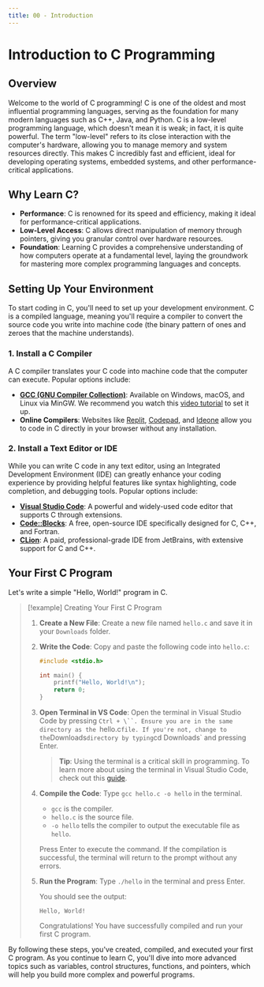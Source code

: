 ```yaml
---
title: 00 - Introduction
---
```


# Introduction to C Programming

## Overview

Welcome to the world of C programming! C is one of the oldest and most influential programming languages, serving as the foundation for many modern languages such as C++, Java, and Python. C is a low-level programming language, which doesn't mean it is weak; in fact, it is quite powerful. The term "low-level" refers to its close interaction with the computer's hardware, allowing you to manage memory and system resources directly. This makes C incredibly fast and efficient, ideal for developing operating systems, embedded systems, and other performance-critical applications.

## Why Learn C?

- **Performance**: C is renowned for its speed and efficiency, making it ideal for performance-critical applications.
- **Low-Level Access**: C allows direct manipulation of memory through pointers, giving you granular control over hardware resources.
- **Foundation**: Learning C provides a comprehensive understanding of how computers operate at a fundamental level, laying the groundwork for mastering more complex programming languages and concepts.

## Setting Up Your Environment

To start coding in C, you'll need to set up your development environment. C is a compiled language, meaning you'll require a compiler to convert the source code you write into machine code (the binary pattern of ones and zeroes that the machine understands).

### 1. Install a C Compiler

A C compiler translates your C code into machine code that the computer can execute. Popular options include:

- **[GCC (GNU Compiler Collection)](https://sourceforge.net/projects/mingw/)**: Available on Windows, macOS, and Linux via MinGW. We recommend you watch this [video tutorial](https://youtu.be/GxFiUEO_3zM) to set it up.
- **Online Compilers**: Websites like [Replit](https://replit.com/), [Codepad](http://codepad.org/), and [Ideone](https://ideone.com/) allow you to code in C directly in your browser without any installation.

### 2. Install a Text Editor or IDE

While you can write C code in any text editor, using an Integrated Development Environment (IDE) can greatly enhance your coding experience by providing helpful features like syntax highlighting, code completion, and debugging tools. Popular options include:

- **[Visual Studio Code](https://code.visualstudio.com/)**: A powerful and widely-used code editor that supports C through extensions.
- **[Code::Blocks](http://www.codeblocks.org/)**: A free, open-source IDE specifically designed for C, C++, and Fortran.
- **[CLion](https://www.jetbrains.com/clion/)**: A paid, professional-grade IDE from JetBrains, with extensive support for C and C++.

## Your First C Program

Let's write a simple "Hello, World!" program in C.

> [!example] Creating Your First C Program
>
> 1. **Create a New File**: Create a new file named `hello.c` and save it in your `Downloads` folder.
> 2. **Write the Code**: Copy and paste the following code into `hello.c`:
>
>    ```c
>    #include <stdio.h>
>
>    int main() {
>        printf("Hello, World!\n");
>        return 0;
>    }
>    ```
>
> 3. **Open Terminal in VS Code**: Open the terminal in Visual Studio Code by pressing `Ctrl + \``. Ensure you are in the same directory as the `hello.c`file. If you're not, change to the`Downloads`directory by typing`cd Downloads` and pressing Enter.
>
>    > **Tip**: Using the terminal is a critical skill in programming. To learn more about using the terminal in Visual Studio Code, check out this [guide](https://code.visualstudio.com/docs/terminal/getting-started#:~:text=Start%20VS%20Code%20and%20open,Bash%2C%20PowerShell%2C%20or%20Zsh).
>
> 4. **Compile the Code**: Type `gcc hello.c -o hello` in the terminal.
>
>    - `gcc` is the compiler.
>    - `hello.c` is the source file.
>    - `-o hello` tells the compiler to output the executable file as `hello`.
>
>    Press Enter to execute the command. If the compilation is successful, the terminal will return to the prompt without any errors.
>
> 5. **Run the Program**: Type `./hello` in the terminal and press Enter.
>
>    You should see the output:
>
>    ```
>    Hello, World!
>    ```
>
>    Congratulations! You have successfully compiled and run your first C program.

<!-- I am not sure when to tell them to learn terminal I don't want to diverge too much from the main activity and to start running code because then they will start to get tired and bored. I want then to get excited as they see progress -->

By following these steps, you've created, compiled, and executed your first C program. As you continue to learn C, you'll dive into more advanced topics such as variables, control structures, functions, and pointers, which will help you build more complex and powerful programs.

